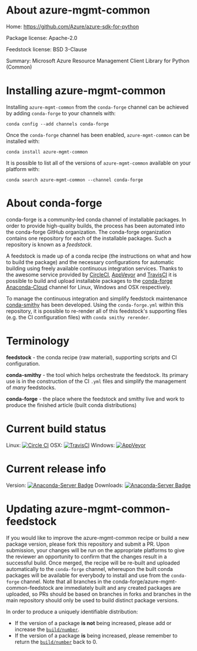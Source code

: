 About azure-mgmt-common
=======================

Home: https://github.com/Azure/azure-sdk-for-python

Package license: Apache-2.0

Feedstock license: BSD 3-Clause

Summary: Microsoft Azure Resource Management Client Library for Python (Common)



Installing azure-mgmt-common
============================

Installing `azure-mgmt-common` from the `conda-forge` channel can be achieved by adding `conda-forge` to your channels with:

```
conda config --add channels conda-forge
```

Once the `conda-forge` channel has been enabled, `azure-mgmt-common` can be installed with:

```
conda install azure-mgmt-common
```

It is possible to list all of the versions of `azure-mgmt-common` available on your platform with:

```
conda search azure-mgmt-common --channel conda-forge
```



About conda-forge
=================

conda-forge is a community-led conda channel of installable packages.
In order to provide high-quality builds, the process has been automated into the
conda-forge GitHub organization. The conda-forge organization contains one repository
for each of the installable packages. Such a repository is known as a *feedstock*.

A feedstock is made up of a conda recipe (the instructions on what and how to build
the package) and the necessary configurations for automatic building using freely
available continuous integration services. Thanks to the awesome service provided by
[CircleCI](https://circleci.com/), [AppVeyor](http://www.appveyor.com/)
and [TravisCI](https://travis-ci.org/) it is possible to build and upload installable
packages to the [conda-forge](https://anaconda.org/conda-forge)
[Anaconda-Cloud](http://docs.anaconda.org/) channel for Linux, Windows and OSX respectively.

To manage the continuous integration and simplify feedstock maintenance
[conda-smithy](http://github.com/conda-forge/conda-smithy) has been developed.
Using the ``conda-forge.yml`` within this repository, it is possible to re-render all of
this feedstock's supporting files (e.g. the CI configuration files) with ``conda smithy rerender``.


Terminology
===========

**feedstock** - the conda recipe (raw material), supporting scripts and CI configuration.

**conda-smithy** - the tool which helps orchestrate the feedstock.
                   Its primary use is in the construction of the CI ``.yml`` files
                   and simplify the management of *many* feedstocks.

**conda-forge** - the place where the feedstock and smithy live and work to
                  produce the finished article (built conda distributions)

Current build status
====================

Linux: [![Circle CI](https://circleci.com/gh/conda-forge/azure-mgmt-common-feedstock.svg?style=shield)](https://circleci.com/gh/conda-forge/azure-mgmt-common-feedstock)
OSX: [![TravisCI](https://travis-ci.org/conda-forge/azure-mgmt-common-feedstock.svg?branch=master)](https://travis-ci.org/conda-forge/azure-mgmt-common-feedstock)
Windows: [![AppVeyor](https://ci.appveyor.com/api/projects/status/github/conda-forge/azure-mgmt-common-feedstock?svg=True)](https://ci.appveyor.com/project/conda-forge/azure-mgmt-common-feedstock/branch/master)

Current release info
====================
Version: [![Anaconda-Server Badge](https://anaconda.org/conda-forge/azure-mgmt-common/badges/version.svg)](https://anaconda.org/conda-forge/azure-mgmt-common)
Downloads: [![Anaconda-Server Badge](https://anaconda.org/conda-forge/azure-mgmt-common/badges/downloads.svg)](https://anaconda.org/conda-forge/azure-mgmt-common)


Updating azure-mgmt-common-feedstock
====================================

If you would like to improve the azure-mgmt-common recipe or build a new
package version, please fork this repository and submit a PR. Upon submission,
your changes will be run on the appropriate platforms to give the reviewer an
opportunity to confirm that the changes result in a successful build. Once
merged, the recipe will be re-built and uploaded automatically to the
`conda-forge` channel, whereupon the built conda packages will be available for
everybody to install and use from the `conda-forge` channel.
Note that all branches in the conda-forge/azure-mgmt-common-feedstock are
immediately built and any created packages are uploaded, so PRs should be based
on branches in forks and branches in the main repository should only be used to
build distinct package versions.

In order to produce a uniquely identifiable distribution:
 * If the version of a package **is not** being increased, please add or increase
   the [``build/number``](http://conda.pydata.org/docs/building/meta-yaml.html#build-number-and-string).
 * If the version of a package **is** being increased, please remember to return
   the [``build/number``](http://conda.pydata.org/docs/building/meta-yaml.html#build-number-and-string)
   back to 0.
